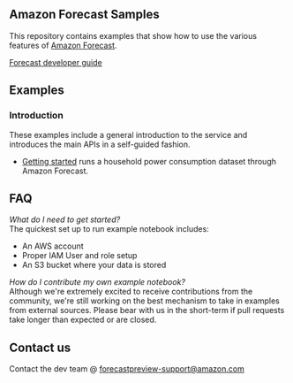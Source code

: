 ## Amazon Forecast Samples

This repository contains examples that show how to use the various features of [Amazon Forecast](https://aws.amazon.com/forecast/). 

[Forecast developer guide](https://docs.aws.amazon.com/forecast/latest/dg/what-is-forecast.html)

## Examples
### Introduction 
These examples include a general introduction to the service and introduces the main APIs in a self-guided fashion.  

* [Getting started](notebooks) runs a household power consumption dataset through Amazon Forecast. 

## FAQ
_What do I need to get started?_  
 The quickest set up to run example notebook includes:   
 
 
 * An AWS account
 * Proper IAM User and role setup
 * An S3 bucket where your data is stored

_How do I contribute my own example notebook?_  
 Although we're extremely excited to receive contributions from the community, we're still working on the best mechanism to take in examples from external sources. Please bear with us in the short-term if pull requests take longer than expected or are closed.
 
 ## Contact us
 Contact the dev team @ forecastpreview-support@amazon.com


